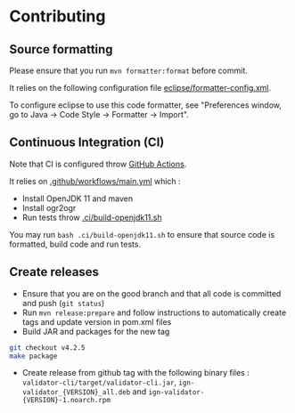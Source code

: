 # Contributing

## Source formatting

Please ensure that you run `mvn formatter:format` before commit.

It relies on the following configuration file [eclipse/formatter-config.xml](eclipse/formatter-config.xml).

To configure eclipse to use this code formatter, see "Preferences window, go to Java -> Code Style -> Formatter -> Import".

## Continuous Integration (CI)

Note that CI is configured throw [GitHub Actions](https://github.com/IGNF/validator/actions/workflows/main.yml).

It relies on [.github/workflows/main.yml](.github/workflows/main.yml) which :

* Install OpenJDK 11 and maven
* Install ogr2ogr
* Run tests throw [.ci/build-openjdk11.sh](.ci/build-openjdk11.sh)

You may run `bash .ci/build-openjdk11.sh` to ensure that source code is formatted, build code and run tests.

## Create releases

* Ensure that you are on the good branch and that all code is committed and push (`git status`)
* Run `mvn release:prepare` and follow instructions to automatically create tags and update version in pom.xml files
* Build JAR and packages for the new tag

```bash
git checkout v4.2.5
make package
```

* Create release from github tag with the following binary files : `validator-cli/target/validator-cli.jar`, `ign-validator_{VERSION}_all.deb` and `ign-validator-{VERSION}-1.noarch.rpm`



